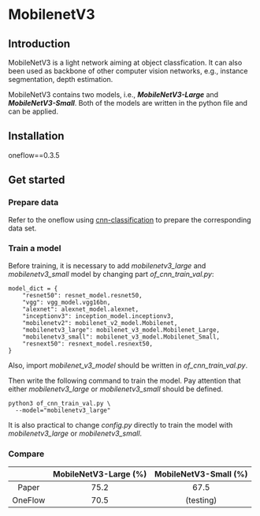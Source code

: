 # MobilenetV3

## Introduction

MobileNetV3 is a light network aiming at object classfication. It can also been used as backbone of other computer vision networks, e.g., instance segmentation, depth estimation.

MobileNetV3 contains two models, i.e., ***MobileNetV3-Large*** and ***MobileNetV3-Small***. Both of the models are written in the python file and can be applied.

## Installation

oneflow==0.3.5

## Get started

### Prepare data

Refer to the oneflow using [cnn-classification](https://github.com/Oneflow-Inc/OneFlow-Benchmark/tree/master/Classification/cnns) to prepare the corresponding data set.

### Train a model 

Before training, it is necessary to add *mobilenetv3_large* and *mobilenetv3_small* model by changing part *of_cnn_train_val.py*:

```
model_dict = {
    "resnet50": resnet_model.resnet50,
    "vgg": vgg_model.vgg16bn,
    "alexnet": alexnet_model.alexnet,
    "inceptionv3": inception_model.inceptionv3,
    "mobilenetv2": mobilenet_v2_model.Mobilenet,
    "mobilenetv3_large": mobilenet_v3_model.Mobilenet_Large,
    "mobilenetv3_small": mobilenet_v3_model.Mobilenet_Small,
    "resnext50": resnext_model.resnext50,
}
```
Also, import *mobilenet_v3_model* should be written in *of_cnn_train_val.py*.

Then write the following command to train the model. Pay attention that either *mobilenetv3_large* or *mobilenetv3_small* should be defined.

```
python3 of_cnn_train_val.py \
  --model="mobilenetv3_large"
```

It is also practical to change *config.py* directly to train the model with *mobilenetv3_large* or *mobilenetv3_small*.

### Compare

|         | MobileNetV3-Large (%) | MobileNetV3-Small (%) |
| :------: | :----------------:  | :------------------: |
|  Paper  |         75.2        |         67.5        |
| OneFlow |         70.5       |       (testing) 

